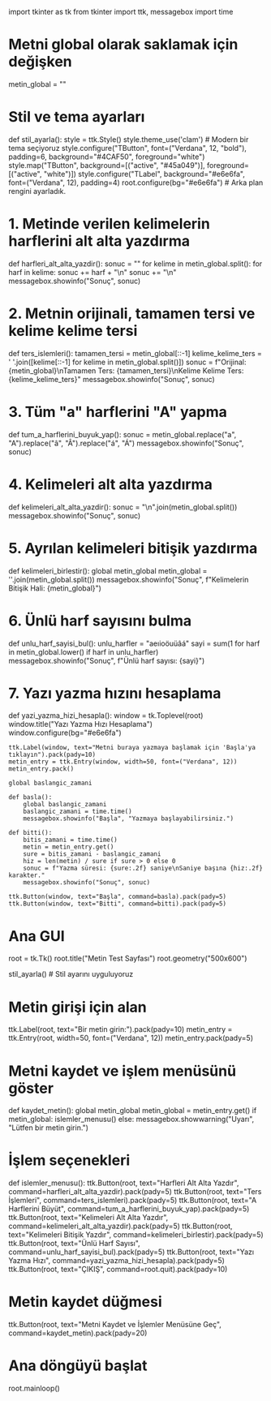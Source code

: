 import tkinter as tk
from tkinter import ttk, messagebox
import time

# Metni global olarak saklamak için değişken
metin_global = ""

# Stil ve tema ayarları
def stil_ayarla():
    style = ttk.Style()
    style.theme_use('clam')  # Modern bir tema seçiyoruz
    style.configure("TButton", font=("Verdana", 12, "bold"), padding=6, background="#4CAF50", foreground="white")
    style.map("TButton", background=[("active", "#45a049")], foreground=[("active", "white")])
    style.configure("TLabel", background="#e6e6fa", font=("Verdana", 12), padding=4)
    root.configure(bg="#e6e6fa")  # Arka plan rengini ayarladık.

# 1. Metinde verilen kelimelerin harflerini alt alta yazdırma
def harfleri_alt_alta_yazdir():
    sonuc = ""
    for kelime in metin_global.split():
        for harf in kelime:
            sonuc += harf + "\n"
        sonuc += "\n"
    messagebox.showinfo("Sonuç", sonuc)

# 2. Metnin orijinali, tamamen tersi ve kelime kelime tersi
def ters_islemleri():
    tamamen_tersi = metin_global[::-1]
    kelime_kelime_ters = ' '.join([kelime[::-1] for kelime in metin_global.split()])
    sonuc = f"Orijinal: {metin_global}\nTamamen Ters: {tamamen_tersi}\nKelime Kelime Ters: {kelime_kelime_ters}"
    messagebox.showinfo("Sonuç", sonuc)

# 3. Tüm "a" harflerini "A" yapma
def tum_a_harflerini_buyuk_yap():
    sonuc = metin_global.replace("a", "A").replace("â", "Â").replace("á", "Á")
    messagebox.showinfo("Sonuç", sonuc)

# 4. Kelimeleri alt alta yazdırma
def kelimeleri_alt_alta_yazdir():
    sonuc = "\n".join(metin_global.split())
    messagebox.showinfo("Sonuç", sonuc)

# 5. Ayrılan kelimeleri bitişik yazdırma
def kelimeleri_birlestir():
    global metin_global
    metin_global = ''.join(metin_global.split())
    messagebox.showinfo("Sonuç", f"Kelimelerin Bitişik Hali: {metin_global}")

# 6. Ünlü harf sayısını bulma
def unlu_harf_sayisi_bul():
    unlu_harfler = "aeıioöuüâá"
    sayi = sum(1 for harf in metin_global.lower() if harf in unlu_harfler)
    messagebox.showinfo("Sonuç", f"Ünlü harf sayısı: {sayi}")

# 7. Yazı yazma hızını hesaplama
def yazi_yazma_hizi_hesapla():
    window = tk.Toplevel(root)
    window.title("Yazı Yazma Hızı Hesaplama")
    window.configure(bg="#e6e6fa")

    ttk.Label(window, text="Metni buraya yazmaya başlamak için 'Başla'ya tıklayın").pack(pady=10)
    metin_entry = ttk.Entry(window, width=50, font=("Verdana", 12))
    metin_entry.pack()

    global baslangic_zamani

    def basla():
        global baslangic_zamani
        baslangic_zamani = time.time()
        messagebox.showinfo("Başla", "Yazmaya başlayabilirsiniz.")

    def bitti():
        bitis_zamani = time.time()
        metin = metin_entry.get()
        sure = bitis_zamani - baslangic_zamani
        hiz = len(metin) / sure if sure > 0 else 0
        sonuc = f"Yazma süresi: {sure:.2f} saniye\nSaniye başına {hiz:.2f} karakter."
        messagebox.showinfo("Sonuç", sonuc)

    ttk.Button(window, text="Başla", command=basla).pack(pady=5)
    ttk.Button(window, text="Bitti", command=bitti).pack(pady=5)

# Ana GUI
root = tk.Tk()
root.title("Metin Test Sayfası")
root.geometry("500x600")

stil_ayarla()  # Stil ayarını uyguluyoruz

# Metin girişi için alan
ttk.Label(root, text="Bir metin girin:").pack(pady=10)
metin_entry = ttk.Entry(root, width=50, font=("Verdana", 12))
metin_entry.pack(pady=5)

# Metni kaydet ve işlem menüsünü göster
def kaydet_metin():
    global metin_global
    metin_global = metin_entry.get()
    if metin_global:
        islemler_menusu()
    else:
        messagebox.showwarning("Uyarı", "Lütfen bir metin girin.")

# İşlem seçenekleri
def islemler_menusu():
    ttk.Button(root, text="Harfleri Alt Alta Yazdır", command=harfleri_alt_alta_yazdir).pack(pady=5)
    ttk.Button(root, text="Ters İşlemleri", command=ters_islemleri).pack(pady=5)
    ttk.Button(root, text="A Harflerini Büyüt", command=tum_a_harflerini_buyuk_yap).pack(pady=5)
    ttk.Button(root, text="Kelimeleri Alt Alta Yazdır", command=kelimeleri_alt_alta_yazdir).pack(pady=5)
    ttk.Button(root, text="Kelimeleri Bitişik Yazdır", command=kelimeleri_birlestir).pack(pady=5)
    ttk.Button(root, text="Ünlü Harf Sayısı", command=unlu_harf_sayisi_bul).pack(pady=5)
    ttk.Button(root, text="Yazı Yazma Hızı", command=yazi_yazma_hizi_hesapla).pack(pady=5)
    ttk.Button(root, text="ÇIKIŞ", command=root.quit).pack(pady=10)

# Metin kaydet düğmesi
ttk.Button(root, text="Metni Kaydet ve İşlemler Menüsüne Geç", command=kaydet_metin).pack(pady=20)

# Ana döngüyü başlat
root.mainloop()
